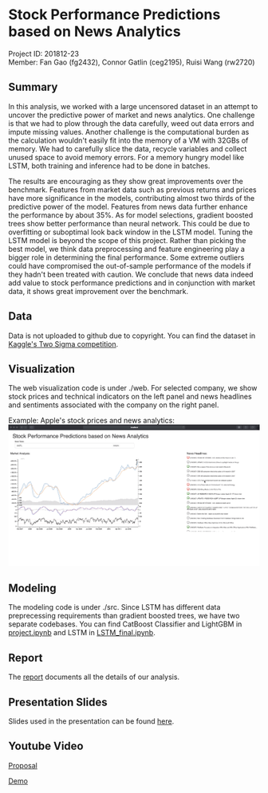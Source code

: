 # Stock Performance Predictions based on News Analytics
Project ID: 201812-23  
Member: Fan Gao (fg2432), Connor Gatlin (ceg2195), Ruisi Wang (rw2720)

## Summary
In this analysis, we worked with a large uncensored dataset in an attempt to uncover the predictive power of market and news analytics. One challenge is that we had to plow through the data carefully, weed out data errors and impute missing values. Another challenge is the computational burden as the calculation wouldn't easily fit into the memory of a VM with 32GBs of memory. We had to carefully slice the data, recycle variables and collect unused space to avoid memory errors. For a memory hungry model like LSTM, both training and inference had to be done in batches. 

The results are encouraging as they show great improvements over the benchmark. Features from market data such as previous returns and prices have more significance in the models, contributing almost two thirds of the predictive power of the model. Features from news data further enhance the performance by about 35\%. As for model selections, gradient boosted trees show better performance than neural network. This could be due to overfitting or suboptimal look back window in the LSTM model. Tuning the LSTM model is beyond the scope of this project. Rather than picking the best model, we think data preprocessing and feature engineering play a bigger role in determining the final performance. Some extreme outliers could have compromised the out-of-sample performance of the models if they hadn't been treated with caution. We conclude that news data indeed add value to stock performance predictions and in conjunction with market data, it shows great improvement over the benchmark.

## Data
Data is not uploaded to github due to copyright. You can find the dataset in [Kaggle's Two Sigma competition](https://www.kaggle.com/c/two-sigma-financial-news).

## Visualization
The web visualization code is under ./web. For selected company, we show stock prices and technical indicators on the left panel and news headlines and sentiments associated with the company on the right panel.

Example: Apple's stock prices and news analytics:
![Example: Apple's stock prices and news analytics](https://github.com/connor-gatlin/stock-performance-predictions-based-on-news-analytics/raw/master/web/Website.png)

## Modeling
The modeling code is under ./src. Since LSTM has different data preprecessing requirements than gradient boosted trees, we have two separate codebases. You can find CatBoost Classifier and LightGBM in [project.ipynb](https://github.com/connor-gatlin/stock-performance-predictions-based-on-news-analytics/blob/master/src/project.ipynb) and LSTM in [LSTM_final.ipynb](https://github.com/connor-gatlin/stock-performance-predictions-based-on-news-analytics/blob/master/src/LSTM_final.ipynb).

## Report
The [report](https://github.com/connor-gatlin/stock-performance-predictions-based-on-news-analytics/blob/master/Report.pdf) documents all the details of our analysis.

## Presentation Slides
Slides used in the presentation can be found [here](https://github.com/connor-gatlin/stock-performance-predictions-based-on-news-analytics/blob/master/Presentation.pptx).

## Youtube Video
[Proposal](https://www.youtube.com/watch?v=sY_Bxfj1V-Y&t=10s)

[Demo](https://youtu.be/8oagRyBbris)
